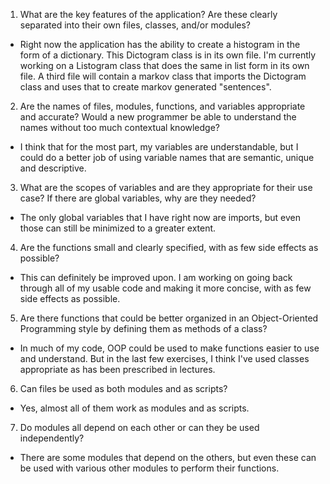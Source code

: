 1. What are the key features of the application? Are these clearly separated into their own files, classes, and/or modules?
- Right now the application has the ability to create a histogram in the form of a dictionary. This Dictogram class is in its own file. I'm currently working on a Listogram class that does the same in list form in its own file. A third file will contain a markov class that imports the Dictogram class and uses that to create markov generated "sentences".

2. Are the names of files, modules, functions, and variables appropriate and accurate? Would a new programmer be able to understand the names without too much contextual knowledge?
- I think that for the most part, my variables are understandable, but I could do a better job of using variable names that are semantic, unique and descriptive.

3. What are the scopes of variables and are they appropriate for their use case? If there are global variables, why are they needed?
- The only global variables that I have right now are imports, but even those can still be minimized to a greater extent.

4. Are the functions small and clearly specified, with as few side effects as possible?
- This can definitely be improved upon. I am working on going back through all of my usable code and making it more concise, with as few side effects as possible.

5. Are there functions that could be better organized in an Object-Oriented Programming style by defining them as methods of a class?
- In much of my code, OOP could be used to make functions easier to use and understand. But in the last few exercises, I think I've used classes appropriate as has been prescribed in lectures.

6. Can files be used as both modules and as scripts?
- Yes, almost all of them work as modules and as scripts. 

7. Do modules all depend on each other or can they be used independently?
- There are some modules that depend on the others, but even these can be used with various other modules to perform their functions.
